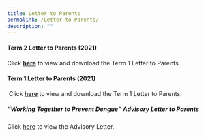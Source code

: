 ```yaml
---
title: Letter to Parents
permalink: /Letter-to-Parents/
description: ""
---
```

#### **Term 2 Letter to Parents (2021)**


Click **[here](https://outramsec-moe-edu-sg-admin.cwp.sg/qql/slot/u512/2021%20Term%202%20Letter%20to%20Parents%20Final.pdf)** to view and download the Term 1 Letter to Parents.

#### **Term 1 Letter to Parents (2021)**


 Click **[here](https://outramsec-moe-edu-sg-admin.cwp.sg/qql/slot/u512/media/newsletters/2021%20Term%201%20Letter%20to%20Parents.pdf)** to view and download the Term 1 Letter to Parents.

##### **“Working Together to Prevent Dengue” Advisory Letter to Parents**


Click [here](https://outramsec-moe-edu-sg-admin.cwp.sg/qql/slot/u512/PDF/2019/Advisory%20Letter%20to%20parents%2025-7-19.pdf) to view the Advisory Letter.